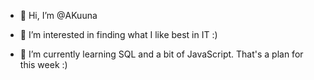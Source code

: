 - 👋 Hi, I’m @AKuuna

- 👀 I’m interested in finding what I like best in IT :)

- 🌱 I’m currently learning SQL and a bit of JavaScript. That's a plan for this week :)

